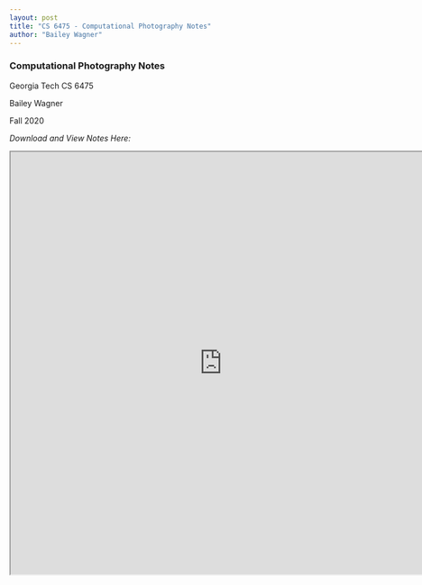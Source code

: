 ```yaml
---
layout: post
title: "CS 6475 - Computational Photography Notes"
author: "Bailey Wagner"
---
```


### Computational Photography Notes
Georgia Tech CS 6475  

Bailey Wagner  

Fall 2020  

*Download and View Notes Here:*  

<iframe src="https://docs.google.com/viewer?srcid=1ZTEAIGvkblXXm6ukh8a22RHcUNvuHVgZ&pid=explorer&efh=false&a=v&chrome=false&embedded=true" width="750px" height="750px"></iframe>
